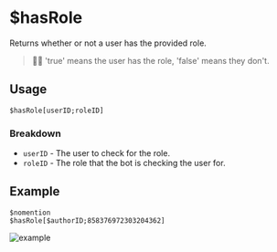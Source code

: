 # $hasRole
Returns whether or not a user has the provided role.
> 🧙‍♂️ 'true' means the user has the role, 'false' means they don't.

## Usage
```
$hasRole[userID;roleID]
```

### Breakdown
- `userID` - The user to check for the role.
- `roleID` - The role that the bot is checking the user for.

## Example
```
$nomention
$hasRole[$authorID;858376972303204362]
```

![example](https://user-images.githubusercontent.com/69215413/126073798-d4178684-6181-4130-9d9e-12a91010b80c.png)
